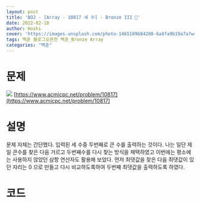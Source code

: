 ```yaml
---
layout: post
title: 'BOJ - [Array - 10817 세 수] - Bronze III 🥉'
date: 2022-02-18
author: Hoshi
cover: 'https://images.unsplash.com/photo-1465189684280-6a8fa9b19a7a?w=1600&q=900'
tags: 백준 블로그오픈전 백준_Bronze Array
categories: "백준"
---
```

# 문제
![]({{site.url}}/assets/img/posts_img/10817.png)
[https://www.acmicpc.net/problem/10817](https://www.acmicpc.net/problem/10817)

# 설명
문제 자체는 간단했다. 입력된 세 수중 두번째로 큰 수를 출력하는 것이다. 나는 일단 제일 큰수를 찾은 다음 거르고 두번째수를 다시 찾는 방식을 채택하였고 이번에는 평소에는 사용하지 않았던 삼항 연산자도 활용해 보았다. 먼저 최댓값을 찾은 다음 최댓값이 있던 자리는 0 으로 만들고 다시 비교하도록하여 두번째 최댓값을 출력하도록 하였다.

# 코드

```c

```
